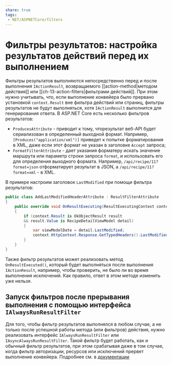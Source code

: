 ```yaml
---
share: true
tags:
 - NET/ASPNETCore/filters
---
```

# Фильтры результатов: настройка результатов действий перед их выполнением
Фильтры результатов выполняются непосредственно перед и после выполнения `IActionResult`, возвращаемого [[action-method|методом действия]] или [[ch-13-action-filters|фильтрами действий]]. При этом нужно учитывать, что, если выполнение конвейера было прервано установкой `context.Result` вне фильтра действий или страниц, фильтры результатов не будут выполняться, хотя `IActionResult` выполнится для генерирования ответа.
В ASP.NET Core есть несколько фильтров результатов:
- `ProducesAttribute` - приводит к тому, чторезультат веб-API будет сериализован в определенный выходной формат. Например, `[Produces("application/xml")]` приведет к попытке форматирования в XML, даже если этот формат не указан в заголовке `Accept` запроса;
- `FormatFilterAttribute` - дает указания форматеру искать значение маршрута или параметр строки запроса `format`, и использовать его для определения выходного формата. Например, `/api/recipe/11?format=json` отформатирует результат в JSON, а `/api/recipe/11?format=xml` - в XML.

В примере настроим заголовок `LastModified` при помощи фильтра результатов:
```csharp
public class AddLastModifiedHeaderAttribute : ResultFilterAttribute
{
	public override void OnResultExecuting(ResultExecutingContext context)
	{
		if (context.Result is OkObjectResult result 
		&& result.Value is RecipeDetailViewModel detail)
		{
			var viewModelDate = detail.LastModified;
			context.HttpContext.Response.GetTypedHeaders().LastModified = viewModelDate;
		}
	}
}
```
Также фильтр результатов может реализовать метод `OnResultExecuted()`, который будет выполняться после выполнения `IActionResult`, например, чтобы проверить, не было ли во время выполнения исключений. Как правило, ответ в этом методе изменить уже нельзя.

## Запуск фильтров после прерывания выполнения с помощью интерфейса `IAlwaysRunResultFilter`
Для того, чтобы фильтр результатов выполнялся в любом случае, а не только после успешной работы метода (или фильтров) действия, нужно реализовать интерфейс `IAlwaysRunResultFilter` или `IAsyncAlwaysRunResultFilter`. Такой фильтр будет работать, как и обычный фильтр результатов, при этом срабатывая даже в том случае, когда фильтр авторизации, ресурсов или исключений прервет выполнение конвейера. Подробнее см. в [документации](https://docs.microsoft.com/ru-ru/aspnet/core/mvc/controllers/filters?view=aspnetcore-6.0#ialwaysrunresultfilter-and-iasyncalwaysrunresultfilter)